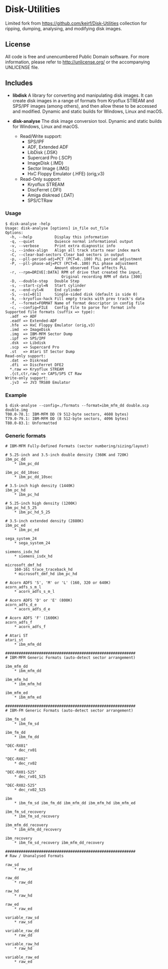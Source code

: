 # Disk-Utilities
Limited fork from https://github.com/keirf/Disk-Utilities collection for ripping, dumping, analysing, and modifying disk images.

## License
All code is free and unencumbered Public Domain software. For more information, please refer to http://unlicense.org/ or the accompanying UNLICENSE file.

## Includes
* **libdisk** 
A library for converting and manipulating disk images. It can create disk images in a range of formats from Kryoflux STREAM and SPS/IPF images (among others), and then allow these to be accessed and modified.
Dynamic and static builds for Windows, Linux and macOS.

* **disk-analyse**
The disk image conversion tool. 
Dynamic and static builds for Windows, Linux and macOS.
  * Read/Write support: 
    * SPS/IPF 
    * ADF, Extended ADF 
    * LibDisk (.DSK) 
    * Supercard Pro (.SCP) 
    * ImageDisk (.IMD) 
    * Sector Image (.IMG) 
    * HxC Floppy Emulator (.HFE) (orig,v3)
  * Read-Only support: 
    * Kryoflux STREAM 
    * DiscFerret (.DFI) 
    * Amiga diskread (.DAT) 
    * SPS/CTRaw

### Usage
```
$ disk-analyse -help
Usage: disk-analyse [options] in_file out_file
Options:
  -h, --help          Display this information
  -q, --quiet         Quiesce normal informational output
  -v, --verbose       Print extra diagnostic info
  -i, --index-align   Align all track starts near index mark
  -C, --clear-bad-sectors Clear bad sectors in output
  -p, --pll-period-adj=PCT (PCT=0..100) PLL period adjustment
  -P, --pll-phase-adj=PCT (PCT=0..100) PLL phase adjustment
                      Amount observed flux affects PLL
  -r, --rpm=DRIVE[:DATA] RPM of drive that created the input,
                         Original recording RPM of data [300]
  -D, --double-step   Double Step
  -s, --start-cyl=N   Start cylinder
  -e, --end-cyl=N     End cylinder
  -S, --ss[=0|1]      Single-sided disk (default is side 0)
  -k, --kryoflux-hack Fill empty tracks with prev track's data
  -f, --format=FORMAT Name of format descriptor in config file
  -c, --config=FILE   Config file to parse for format info
Supported file formats (suffix => type):
  .adf  => ADF
  .eadf => Extended-ADF
  .hfe  => HxC Floppy Emulator (orig,v3)
  .imd  => ImageDisk
  .img  => IBM-MFM Sector Dump
  .ipf  => SPS/IPF
  .dsk  => Libdisk
  .scp  => Supercard Pro
  .st   => Atari ST Sector Dump
Read-only support:
  .dat  => Diskread
  .dfi  => DiscFerret DFE2
  *.raw => Kryoflux STREAM
  .{ct,ctr,raw} => CAPS/SPS CT Raw
Write-only support:
  .jv3  => JV3 TRS80 Emulator
```

### Example
```
$ disk-analyse --config=./formats --format=ibm_mfm_dd double.scp double.img
T00.0-78.1: IBM-MFM DD (9 512-byte sectors, 4608 bytes)
T79.0-79.1: IBM-MFM DD (8 512-byte sectors, 4096 bytes)
T80.0-83.1: Unformatted
```

### Generic formats
```
# IBM-MFM Fully-Defined Formats (sector numbering/sizing/layout)

# 5.25-inch and 3.5-inch double density (360K and 720K)
ibm_pc_dd
    * ibm_pc_dd

ibm_pc_dd_10sec
    * ibm_pc_dd_10sec

# 3.5-inch high density (1440K)
ibm_pc_hd
    * ibm_pc_hd

# 5.25-inch high density (1200K)
ibm_pc_hd_5_25
    * ibm_pc_hd_5_25

# 3.5-inch extended density (2880K)
ibm_pc_ed
    * ibm_pc_ed

sega_system_24
    * sega_system_24

siemens_isdx_hd
    * siemens_isdx_hd

microsoft_dmf_hd
    160-161 trace_traceback_hd
    * microsoft_dmf_hd ibm_pc_hd

# Acorn ADFS 'S', 'M' or 'L' (160, 320 or 640K)
acorn_adfs_s_m_l
    * acorn_adfs_s_m_l

# Acorn ADFS 'D' or 'E' (800K)
acorn_adfs_d_e
    * acorn_adfs_d_e

# Acorn ADFS 'F' (1600K)
acorn_adfs_f
    * acorn_adfs_f

# Atari ST
atari_st
    * ibm_mfm_dd

##########################################################
# IBM-MFM Generic Formats (auto-detect sector arrangement)

ibm_mfm_dd
    * ibm_mfm_dd

ibm_mfm_hd
    * ibm_mfm_hd

ibm_mfm_ed
    * ibm_mfm_ed

##########################################################
# IBM-FM Generic Formats (auto-detect sector arrangement)

ibm_fm_sd
    * ibm_fm_sd

ibm_fm_dd
    * ibm_fm_dd

"DEC-RX01"
    * dec_rx01

"DEC-RX02"
    * dec_rx02

"DEC-RX01-525"
    * dec_rx01_525

"DEC-RX02-525"
    * dec_rx02_525

ibm
    * ibm_fm_sd ibm_fm_dd ibm_mfm_dd ibm_mfm_hd ibm_mfm_ed

ibm_fm_sd_recovery
    * ibm_fm_sd_recovery

ibm_mfm_dd_recovery
    * ibm_mfm_dd_recovery

ibm_recovery
    * ibm_fm_sd_recovery ibm_mfm_dd_recovery

##########################################################
# Raw / Unanalysed Formats

raw_sd
    * raw_sd

raw_dd
    * raw_dd

raw_hd
    * raw_hd

raw_ed
    * raw_ed

variable_raw_sd
    * raw_sd

variable_raw_dd
    * raw_dd

variable_raw_hd
    * raw_hd

variable_raw_ed
    * raw_ed
```